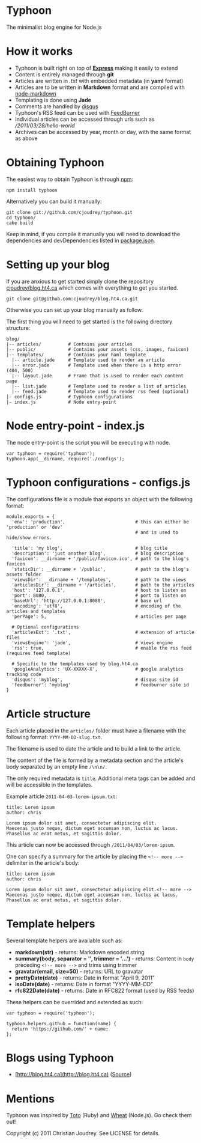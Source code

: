 # Typhoon

The minimalist blog engine for Node.js

# How it works

- Typhoon is built right on top of **[Express](http://expressjs.com)** making it easily to extend
- Content is entirely managed through **git**
- Articles are written in _.txt_ with embedded metadata (in **yaml** format)
- Articles are to be written in **Markdown** format and are compiled with  [node-markdown](//github.com/andris9/node-markdown)
- Templating is done using **Jade**
- Comments are handled by [disqus](http://disqus.com/)
- Typhoon's RSS feed can be used with [FeedBurner](http://feedburner.com/)
- Individual articles can be accessed through urls such as _/2011/03/28/hello-world_
- Archives can be accessed by year, month or day, with the same format as above

# Obtaining Typhoon

The easiest way to obtain Typhoon is through [npm](http://npmjs.org/):

    npm install typhoon

Alternatively you can build it manually:

    git clone git://github.com/cjoudrey/typhoon.git
    cd typhoon/
    cake build

Keep in mind, if you compile it manually you will need to download the dependencies and devDependencies listed in [package.json](https://github.com/cjoudrey/typhoon/blob/master/package.json).

# Setting up your blog

If you are anxious to get started simply clone the repository [cjoudrey/blog.ht4.ca](https://github.com/cjoudrey/blog.ht4.ca) which comes with everything to get you started.

    git clone git@github.com:cjoudrey/blog.ht4.ca.git

Otherwise you can set up your blog manually as follow.

The first thing you will need to get started is the following directory structure:

    blog/
    |-- articles/          # Contains your articles
    |-- public/            # Contains your assets (css, images, favicon)
    |-- templates/         # Contains your haml template
      |-- article.jade     # Template used to render an article
      |-- error.jade       # Template used when there is a http error (404, 500)
      |-- layout.jade      # Frame that is used to render each content page
      |-- list.jade        # Template used to render a list of articles
      |-- feed.jade        # Template used to render rss feed (optional)
    |- configs.js          # Typhoon configurations
    |- index.js            # Node entry-point

# Node entry-point - index.js

The node entry-point is the script you will be executing with node.

    var typhoon = require('typhoon');
    typhoon.app(__dirname, require('./configs');

# Typhoon configurations - configs.js

The configurations file is a module that exports an object with the following format:

    module.exports = {
      'env': 'production',                          # this can either be 'production' or 'dev'
                                                    # and is used to hide/show errors.

      'title': 'my blog',                           # blog title
      'description': 'just another blog',           # blog description
      'favicon': __dirname + '/public/favicon.ico', # path to the blog's favicon
      'staticDir': __dirname + '/public',           # path to the blog's assets folder
      'viewsDir': __dirname + '/templates',         # path to the views
      'articlesDir': __dirname + '/articles',       # path to the articles
      'host': '127.0.0.1',                          # host to listen on
      'port': 8080,                                 # port to listen on
      'baseUrl': 'http://127.0.0.1:8080',           # base url
      'encoding': 'utf8',                           # encoding of the articles and templates
      'perPage': 5,                                 # articles per page

      # Optional configurations
      'articlesExt': '.txt',                        # extension of article files
      'viewsEngine': 'jade',                        # views engine
      'rss': true,                                  # enable the rss feed (requires feed template)

      # Specific to the templates used by blog.ht4.ca
      'googleAnalytics': 'UX-XXXXX-X',              # google analytics tracking code
      'disqus': 'myblog',                           # disqus site id
      'feedburner': 'myblog'                        # feedburner site id
    }

# Article structure

Each article placed in the `articles/` folder must have a filename with the following format: `YYYY-MM-DD-slug.txt`.

The filename is used to date the article and to build a link to the article.

The content of the file is formed by a metadata section and the article's body separated by an empty line `/\n\n/`.

The only required metadata is `title`. Additional meta tags can be added and will be accessible in the templates.

Example article `2011-04-03-lorem-ipsum.txt`:

    title: Lorem ipsum
    author: chris

    Lorem ipsum dolor sit amet, consectetur adipiscing elit.
    Maecenas justo neque, dictum eget accumsan non, luctus ac lacus.
    Phasellus ac erat metus, et sagittis dolor.

This article can now be accessed through `/2011/04/03/lorem-ipsum`.

One can specify a summary for the article by placing the `<!-- more -->` delimiter in the article's body:

    title: Lorem ipsum
    author: chris

    Lorem ipsum dolor sit amet, consectetur adipiscing elit.<!-- more -->
    Maecenas justo neque, dictum eget accumsan non, luctus ac lacus.
    Phasellus ac erat metus, et sagittis dolor.

# Template helpers

Several template helpers are available such as:

  * **markdown(str)** - returns: Markdown encoded string
  * **summary(body, separator = '<!-- more -->', trimmer = '...')** - returns: Content in `body` preceding `<!-- more -->` and trims using trimmer
  * **gravatar(email, size=50)** - returns: URL to gravatar
  * **prettyDate(date)** - returns: Date in format "April 9, 2011"
  * **isoDate(date)** - returns: Date in format "YYYY-MM-DD"
  * **rfc822Date(date)** - returns: Date in RFC822 format (used by RSS feeds)

These helpers can be overrided and extended as such:

    var typhoon = require('typhoon');

    typhoon.helpers.github = function(name) {
      return 'https://github.com/' + name;
    };

# Blogs using Typhoon

- [http://blog.ht4.ca](http://blog.ht4.ca) ([Source](//github.com/cjoudrey/blog.ht4.ca))

# Mentions

Typhoon was inspired by [Toto](//github.com/cloudhead/toto) (Ruby) and [Wheat](//github.com/creationix/wheat) (Node.js). Go check them out!

Copyright (c) 2011 Christian Joudrey. See LICENSE for details.
